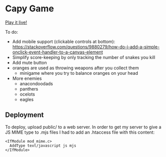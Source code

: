 # Capy Game

[Play it live!](https://benlind.com/capy)

To do:

- Add mobile support (clickable controls at bottom): https://stackoverflow.com/questions/9880279/how-do-i-add-a-simple-onclick-event-handler-to-a-canvas-element
- Simplify score-keeping by only tracking the number of snakes you kill
- Add mute button
- oranges are used as throwing weapons after you collect them
  - minigame where you try to balance oranges on your head
- More enemies
  - anacondoodads
  - panthers
  - ocelots
  - eagles

## Deployment

To deploy, upload public/ to a web server. In order to get my server to give a JS MIME type to .mjs files I had to add an .htaccess file with this content:

```
<IfModule mod_mime.c>
  AddType text/javascript js mjs
</IfModule>
```
